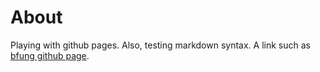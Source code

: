About
=====
Playing with github pages.  Also, testing markdown syntax.  A link such as 
[bfung github page](http://bfung.github.com/).
